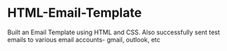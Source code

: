 # HTML-Email-Template

Built an Email Template using HTML and CSS. Also successfully sent test emails to various email accounts- gmail, outlook, etc
